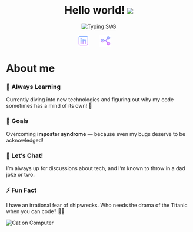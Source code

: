 <!-- Introduction -->
<h1 align="center">
Hello world!
  <img src="https://media.giphy.com/media/hvRJCLFzcasrR4ia7z/giphy.gif" width="28">
</h1>

<!-- Typing SVG by DenverCoder1 - https://github.com/DenverCoder1/readme-typing-svg -->
<p align="center">
  <a href="https://git.io/typing-svg"><img src="https://readme-typing-svg.demolab.com?font=Fira+Code&pause=1000&center=true&width=435&lines=I'm+Aldric+Bottreau;I'm+a+Fullstack+Developer" alt="Typing SVG" /></a>
</p>

<p align="center">
  <a href="https://www.linkedin.com/in/aldric-bottreau-4529902bb/"><img width="32px" alt="Linkedin" title="Linkedin"  src="https://github.com/0xhel/0xhel/blob/main/Ressources/social_logo/linkedin_purple.png"/></a>
  &#8287;&#8287;&#8287;&#8287;&#8287;
  <a href="mailto:0xhel@tutamail.com"><img width="32px" alt="Email" title="Email" src="https://github.com/0xhel/0xhel/blob/main/Ressources/social_logo/email_purple.png"></a>
  &#8287;&#8287;&#8287;&#8287;&#8287;
</p>

# About me

### 🌱 Always Learning
Currently diving into new technologies and figuring out why my code sometimes has a mind of its own! 🤖

### 🥅 Goals
Overcoming **imposter syndrome** — because even my bugs deserve to be acknowledged!

### 💬 Let’s Chat!
I’m always up for discussions about tech, and I’m known to throw in a dad joke or two. 

### ⚡ Fun Fact
I have an irrational fear of shipwrecks. Who needs the drama of the Titanic when you can code? 🚢😱

![Cat on Computer](https://media.giphy.com/media/JIX9t2j0ZTN9S/giphy.gif)

